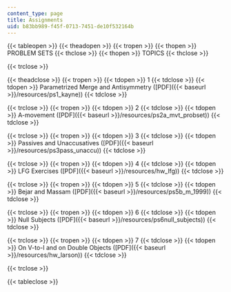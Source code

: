 ```yaml
---
content_type: page
title: Assignments
uid: b83bb989-f45f-0713-7451-de10f532164b
---
```


{{< tableopen >}}
{{< theadopen >}}
{{< tropen >}}
{{< thopen >}}
PROBLEM SETS
{{< thclose >}}
{{< thopen >}}
TOPICS
{{< thclose >}}

{{< trclose >}}

{{< theadclose >}}
{{< tropen >}}
{{< tdopen >}}
1
{{< tdclose >}}
{{< tdopen >}}
Parametrized Merge and Antisymmetry ([PDF]({{< baseurl >}}/resources/ps1_kayne))
{{< tdclose >}}

{{< trclose >}}
{{< tropen >}}
{{< tdopen >}}
2
{{< tdclose >}}
{{< tdopen >}}
A-movement ([PDF]({{< baseurl >}}/resources/ps2a_mvt_probset))
{{< tdclose >}}

{{< trclose >}}
{{< tropen >}}
{{< tdopen >}}
3
{{< tdclose >}}
{{< tdopen >}}
Passives and Unaccusatives ([PDF]({{< baseurl >}}/resources/ps3pass_unaccu))
{{< tdclose >}}

{{< trclose >}}
{{< tropen >}}
{{< tdopen >}}
4
{{< tdclose >}}
{{< tdopen >}}
LFG Exercises ([PDF]({{< baseurl >}}/resources/hw_lfg))
{{< tdclose >}}

{{< trclose >}}
{{< tropen >}}
{{< tdopen >}}
5
{{< tdclose >}}
{{< tdopen >}}
Bejar and Massam ([PDF]({{< baseurl >}}/resources/ps5b_m_1999))
{{< tdclose >}}

{{< trclose >}}
{{< tropen >}}
{{< tdopen >}}
6
{{< tdclose >}}
{{< tdopen >}}
Null Subjects ([PDF]({{< baseurl >}}/resources/ps6null_subjects))
{{< tdclose >}}

{{< trclose >}}
{{< tropen >}}
{{< tdopen >}}
7
{{< tdclose >}}
{{< tdopen >}}
On V-to-I and on Double Objects ([PDF]({{< baseurl >}}/resources/hw_larson))
{{< tdclose >}}

{{< trclose >}}

{{< tableclose >}}